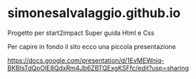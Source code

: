 # simonesalvalaggio.github.io
Progetto per start2impact 
Super guida Html e Css

Per capire in fondo il sito ecco una piccola presentazione

https://docs.google.com/presentation/d/1EvMEWniq-BKBIsTdQoOlE8QdxRm4Jb6ZBTQExgKSFfc/edit?usp=sharing